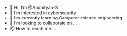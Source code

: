 - 👋 Hi, I’m @Aadhityan-S
- 👀 I’m interested in cybersecurity
- 🌱 I’m currently learning Computer science engineering
- 💞️ I’m looking to collaborate on ...
- 📫 How to reach me ...

<!---
Aadhityan-S/Aadhityan-S is a ✨ special ✨ repository because its `README.md` (this file) appears on your GitHub profile.
You can click the Preview link to take a look at your changes.
--->
